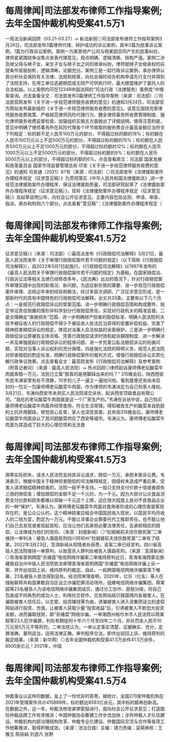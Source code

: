 # 每周律闻|司法部发布律师工作指导案例;去年全国仲裁机构受案41.5万1

一周法治新闻回顾（03.21-03.27）➯ 新法新规◎司法部发布律师工作指导案例3月26日，司法部发布3篇律师代理、辩护成功的诉讼案例，其中2篇为民事诉讼案例，1篇为行政诉讼案例。案例一为某房地产公司与杨某因合同产生的民事纠纷，律师紧紧围绕争议焦点发表代理意见，观点明确、逻辑清晰、结构严谨。案例二涉及继父母与继子女、亲生子女与继子女之间的继承纠纷，律师就继子女继承权的前提条件层层剖析，逻辑清晰，论据充分。案例三是一起行政诉讼案例，承办律师认真分析社会保险有关法律、法规和规章，向社会保险经办机构申请先行支付并得到了法院支持，在用工单位逃避赔偿或无财产可供执行时，最大限度维护了委托人的合法权益。以上案例均可在12348中国法网的“司法行政（法律服务）案例库”中搜索查询。点击查看全文：司法部发布3篇律师工作指导案例（来源：司法部）◎司法部官网发布《关于进一步规范律师服务收费的意见》的通知3月24日，司法部官方网站发布最新版的《关于进一步规范律师服务收费的意见》。该意见围绕完善律师服务收费政策、严格规范律师风险代理行为、健全律师事务所收费管理制度、强化律师服务收费监督检查、加强组织实施五方面做出了详细说明。值得注意的是，意见中明确了律师事务所在风险代理各个环节收取的服务费合计最高金额应当符合下列规定：标的额不足人民币100万元的部分，不得超过标的额的18%；标的额在人民币100万元以上不足500万元的部分，不得超过标的额的15%；标的额在人民币500万元以上不足1000万元的部分，不得超过标的额的12%；标的额在人民币1000万元以上不足5000万元的部分，不得超过标的额的9%；标的额在人民币5000万元以上的部分，不得超过标的额的6%。点击查看原文：司法部 国家发展和改革委员会 国家市场监督管理总局 印发《关于进一步规范律师服务收费的意见》的通知 司发通〔2021〕87号（来源：司法部）◎司法部发布《法律援助案件办理程序规定（征求意见稿）》为贯彻落实《中华人民共和国法律援助法》,进一步规范法律援助案件办理程序，保证法律援助质量，司法部研究起草了《法律援助案件办理程序规定（征求意见稿）》。现将《法律援助案件办理程序规定（征求意见稿）》及起草说明公布，向社会公开征求意见。主要内容包括总则、申请、审查、指派、承办和附则六个部分。点击查看“意见稿”：《法律援助案件办理程序规定（

# 每周律闻|司法部发布律师工作指导案例;去年全国仲裁机构受案41.5万2

征求意见稿）》（来源：司法部）◎最高法发布《行政赔偿司法解释》3月21日，最高人民法院发布《关于审理行政赔偿案件若干问题的规定》（以下简称《行政赔偿司法解释》），自2022年5月1日起施行。《行政赔偿司法解释》以1997年发布的《最高人民法院关于审理行政赔偿案件若干问题的规定》为基础，在国家赔偿法、行政诉讼法等相关法律已经修改多年，《民法典》出台的情况下，针对行政赔偿案件审理实践中出现的新情况、新问题，为适应新形势的需要、进一步规范行政赔偿案件审理、总结近年来的经验和做法，经过多层次调研、广泛征求意见形成，是一部新时代的具有中国特色的行政赔偿司法解释。全文共33条，主要有以下几个亮点：一是规范行政赔偿诉讼的受案范围、进一步明确行政赔偿范围和构成要件、规定举证责任倒置的情形并科学划分行政赔偿责任，实现对行政机关的精准监督。二是合理确定“直接损失”范围、进一步明确财产损害的赔偿标准、明确人民法院判决给予被征收人的行政赔偿不得少于被征收人依法应当获得的安置补偿权益、完善了精神损害赔偿诉讼的规定，体现对当事人合法权益的全面保护。三是进一步明确行政赔偿诉讼原被告主体资格、完善行政赔偿请求时效和起诉期限制度、进一步解决一并及单独提起行政赔偿诉讼的程序问题、进一步完善公私法赔偿诉讼的衔接问题，实现对当事人诉讼权利的充分保障。四是强化法院的释明义务，规范人民法院对损害赔偿的酌定标准，明确行政赔偿案件的裁判方式，增强行政赔偿诉讼实质化解行政争议效果。点击查看全文：最高院发布《行政赔偿司法解释》及参考案例（附答记者问）（来源：最高人民法院）➯ 热点回顾◎律师起诉康师傅老坛酸菜牛肉面索赔一万元，法院已立案“那真的是用脚踩出来的吗？” 315晚会后，陕西西安市民韦涛家里有些不清静，10岁的儿子一遍又一遍地问他。看到屋里还有尚未启封的一包又一包康师傅老坛酸菜牛肉面，作为律师的韦涛决定为自己和家人维权。3月21日，韦涛向西安市未央区人民法院递交诉状，起诉西安顶益食品有限公司。“我吃的老坛酸菜牛肉面就是这一个厂家生产的。”韦涛在诉状中说，自己购买康师傅老坛酸菜牛肉面并经常食用，符合生活常理。得知被告生产的酸菜来自肮脏的土坑并用脚踩，顿觉恶心反胃，家人也深受其害。且央视315晚会后，康师傅老坛酸菜牛肉面自认了其问题酸菜供应了西安等城市。韦涛认为，康师傅老坛酸菜牛肉面为其造成了巨大的心理恐慌和无法食

# 每周律闻|司法部发布律师工作指导案例;去年全国仲裁机构受案41.5万3

用等实际损失，请求人民法院支持其诉讼请求，赔偿一万元，承担本案诉讼费。韦涛表示，根据中国关于精神损害赔偿的司法解释规定，因侵权未造成严重后果，受害人请求赔偿精神损害的，法院一般不予支持。一般只支持支付价款十倍或者损失三倍的赔偿金；增加赔偿的金额不足一千元的，为一千元。因为大部分公众食品消费支付价款和损失都难以突破一千元这个上限，这在很大程度上是对不良食品企业的一种“保护”。韦涛认为，康师傅老坛酸菜牛肉面对食用者形成的心理伤害是客观存在的，是公众公认的，这个精神损害应结合中国国民收入现状，以国民平均月收入的二倍为宜，酌定为一万元。不能让涉事企业靠委托代工推卸责任，也不能让他们自己去发现或者拾起良知，应当让他们去承担必要法律责任，去承担相应的赔偿，让法律成为他们的信仰。（来源：封面新闻）◎“拉姆被前夫烧伤致死案”二审维持一审判决：被告人唐路死刑四川阿坝州“拉姆被前夫烧伤致死案”二审有了结果。2022年3月23日，澎湃新闻从知情者处获悉，该案二审已经宣判，四川省高级人民法院维持一审原判，以故意杀人罪判处被告人唐路死刑。（来源：澎湃新闻）◎青海省首例跨国“杀猪盘”电信网络诈骗案二审维持原判近日，青海省海西蒙古族藏族自治州中级人民法院依法审理青海省首例跨国“杀猪盘”电信网络诈骗上诉一案，并作出驳回上诉，维持原判的裁定。自此，一起跨国电信网络诈骗案落下帷幕，23名被告人依法得到惩处。经法院审理查明，2020年，亿乐（化名）等人在缅甸联邦共和国果敢自治区设立诈骗犯罪活动场所，组建电信网络诈骗集团。蒋某超等23名被告人为该电信网络诈骗集团成员，通过分工协作、层层分级，将自己包装成不同角色的成功人士，利用社交软件、交友网站结识我国境内各被害人，在骗取被害人信任后，以恋爱、投资赚钱等为由，诱骗被害人进入该集团设立的虚假网站进行投资、充值，让被害人获取少量“投资收益”后，引诱被害人不断加大投资金额，进而骗取钱财，即“杀猪盘”网络诈骗。一审海西州格尔木市人民法院以蒋某超等23人犯诈骗罪，判处有期徒刑十年六个月至四年二个月，并处罚金人民币10万元至5万元不等刑罚。二审法院认为，一审认定事实清楚，证据确实、充分，定罪准确，量刑适当，适用法律正确，审判程序合法，即作出驳回上诉，维持原判的裁定结果。（来源：新华网）◎去年全国仲裁机构受案41.5万余件41.5万余件，8500余亿元！2021年，中国

# 每周律闻|司法部发布律师工作指导案例;去年全国仲裁机构受案41.5万4

仲裁事业以这样的数据，呈上了一份优异的答卷。据统计，全国270家仲裁机构在2021年受理案件共计415889件，标的额达8593亿余元，其中标的额再创新高。在数据之外，这一年，仲裁法修改紧锣密鼓进行，面向社会公开征求意见；打造国际仲裁品牌工作有序推进；中国仲裁协会筹建工作步伐加快；涉外仲裁人才队伍建设、仲裁机构内部治理结构改革、仲裁专业化建设、仲裁国际交流与合作等各项工作统筹推进，取得积极成效。（来源：法治日报）主编：靖力责编：梁萌审核：王雅玉 陈丽娟 刘逸凡 张野

